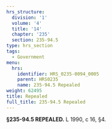 ```yaml
---
hrs_structure:
  division: '1'
  volume: '4'
  title: '14'
  chapter: '235'
  section: 235-94.5
type: hrs_section
tags:
  - Government
menu:
  hrs:
    identifier: HRS_0235-0094_0005
    parent: HRS0235
    name: 235-94.5 Repealed
weight: 62495
title: Repealed
full_title: 235-94.5 Repealed
---
```

**§235-94.5 REPEALED.** L 1990, c 16, §4.